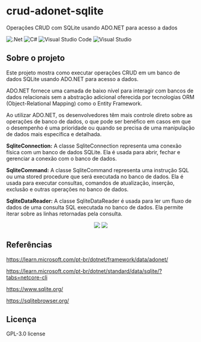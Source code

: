 # crud-adonet-sqlite
Operações CRUD com SQLite usando ADO.NET para acesso a dados

![.Net](https://img.shields.io/badge/.NET-5C2D91?style=for-the-badge&logo=.net&logoColor=white)
![C#](https://img.shields.io/badge/c%23-%23239120.svg?style=for-the-badge&logo=c-sharp&logoColor=white)
![Visual Studio Code](https://img.shields.io/badge/Visual%20Studio%20Code-0078d7.svg?style=for-the-badge&logo=visual-studio-code&logoColor=white)
![Visual Studio](https://img.shields.io/badge/Visual%20Studio-5C2D91.svg?style=for-the-badge&logo=visual-studio&logoColor=white)

## Sobre o projeto
Este projeto mostra como executar operações CRUD em um banco de dados SQLite usando ADO.NET para acesso a dados.

ADO.NET fornece uma camada de baixo nível para interagir com bancos de dados relacionais sem a abstração adicional oferecida por tecnologias ORM (Object-Relational Mapping) como o Entity Framework.

Ao utilizar ADO.NET, os desenvolvedores têm mais controle direto sobre as operações de banco de dados, o que pode ser benéfico em casos em que o desempenho é uma prioridade ou quando se precisa de uma manipulação de dados mais específica e detalhada.

**SqliteConnection:** A classe SqliteConnection representa uma conexão física com um banco de dados SQLite. Ela é usada para abrir, fechar e gerenciar a conexão com o banco de dados.

**SqliteCommand:** A classe SqliteCommand representa uma instrução SQL ou uma stored procedure que será executada no banco de dados. Ela é usada para executar consultas, comandos de atualização, inserção, exclusão e outras operações no banco de dados.

**SqliteDataReader:** A classe SqliteDataReader é usada para ler um fluxo de dados de uma consulta SQL executada no banco de dados. Ela permite iterar sobre as linhas retornadas pela consulta.

<div align="center">
    <img src="https://github.com/jfs-dev/crud-adonet-sqlite/assets/54154628/90b136e7-2008-4d91-a2b3-9e2b6c8c011b"</img>
    <img src="https://github.com/jfs-dev/crud-adonet-sqlite/assets/54154628/a8c9ddc1-48b8-45bf-a451-a797573ab687"</img>
</div>

## Referências
https://learn.microsoft.com/pt-br/dotnet/framework/data/adonet/

https://learn.microsoft.com/pt-br/dotnet/standard/data/sqlite/?tabs=netcore-cli

https://www.sqlite.org/

https://sqlitebrowser.org/

## Licença
GPL-3.0 license

